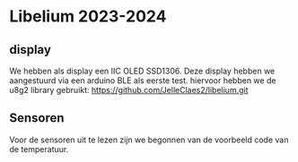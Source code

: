 # Libelium 2023-2024

## display
We hebben als display een IIC OLED SSD1306. Deze display hebben we aangestuurd
via een arduino BLE als eerste test. hiervoor hebben we de u8g2 library gebruikt: https://github.com/JelleClaes2/libelium.git

## Sensoren
Voor de sensoren uit te lezen zijn we begonnen van de voorbeeld code van de temperatuur.
